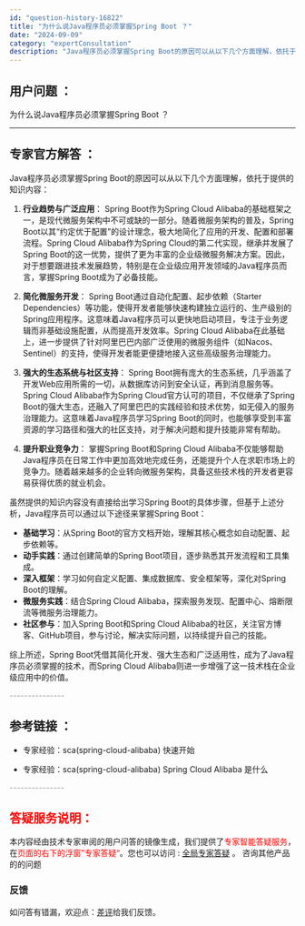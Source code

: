 ```yaml
---
id: "question-history-16822"
title: "为什么说Java程序员必须掌握Spring Boot ？"
date: "2024-09-09"
category: "expertConsultation"
description: "Java程序员必须掌握Spring Boot的原因可以从以下几个方面理解，依托于提供的知识内容：1. **行业趋势与广泛应用**：   Spring Boot作为Spring Cloud Alibaba的基础框架之一，是现代微服务架构中不可或缺的一部分。随着微服务架构的普及，Spring Boot以"
---
```


## 用户问题 ： 
 为什么说Java程序员必须掌握Spring Boot ？  

---------------
## 专家官方解答 ：

Java程序员必须掌握Spring Boot的原因可以从以下几个方面理解，依托于提供的知识内容：

1. **行业趋势与广泛应用**：
   Spring Boot作为Spring Cloud Alibaba的基础框架之一，是现代微服务架构中不可或缺的一部分。随着微服务架构的普及，Spring Boot以其“约定优于配置”的设计理念，极大地简化了应用的开发、配置和部署流程。Spring Cloud Alibaba作为Spring Cloud的第二代实现，继承并发展了Spring Boot的这一优势，提供了更为丰富的企业级微服务解决方案。因此，对于想要跟进技术发展趋势，特别是在企业级应用开发领域的Java程序员而言，掌握Spring Boot成为了必备技能。

2. **简化微服务开发**：
   Spring Boot通过自动化配置、起步依赖（Starter Dependencies）等功能，使得开发者能够快速构建独立运行的、生产级别的Spring应用程序。这意味着Java程序员可以更快地启动项目，专注于业务逻辑而非基础设施配置，从而提高开发效率。Spring Cloud Alibaba在此基础上，进一步提供了针对阿里巴巴内部广泛使用的微服务组件（如Nacos、Sentinel）的支持，使得开发者能更便捷地接入这些高级服务治理能力。

3. **强大的生态系统与社区支持**：
   Spring Boot拥有庞大的生态系统，几乎涵盖了开发Web应用所需的一切，从数据库访问到安全认证，再到消息服务等。Spring Cloud Alibaba作为Spring Cloud官方认可的项目，不仅继承了Spring Boot的强大生态，还融入了阿里巴巴的实践经验和技术优势，如无侵入的服务治理能力。这意味着Java程序员学习Spring Boot的同时，也能够享受到丰富资源的学习路径和强大的社区支持，对于解决问题和提升技能非常有帮助。

4. **提升职业竞争力**：
   掌握Spring Boot和Spring Cloud Alibaba不仅能够帮助Java程序员在日常工作中更加高效地完成任务，还能提升个人在求职市场上的竞争力。随着越来越多的企业转向微服务架构，具备这些技术栈的开发者更容易获得优质的就业机会。

虽然提供的知识内容没有直接给出学习Spring Boot的具体步骤，但基于上述分析，Java程序员可以通过以下途径来掌握Spring Boot：

- **基础学习**：从Spring Boot的官方文档开始，理解其核心概念如自动配置、起步依赖等。
- **动手实践**：通过创建简单的Spring Boot项目，逐步熟悉其开发流程和工具集成。
- **深入框架**：学习如何自定义配置、集成数据库、安全框架等，深化对Spring Boot的理解。
- **微服务实践**：结合Spring Cloud Alibaba，探索服务发现、配置中心、熔断限流等微服务治理能力。
- **社区参与**：加入Spring Boot和Spring Cloud Alibaba的社区，关注官方博客、GitHub项目，参与讨论，解决实际问题，以持续提升自己的技能。

综上所述，Spring Boot凭借其简化开发、强大生态和广泛适用性，成为了Java程序员必须掌握的技术，而Spring Cloud Alibaba则进一步增强了这一技术栈在企业级应用中的价值。


<font color="#949494">---------------</font> 


## 参考链接 ：

* 专家经验：sca(spring-cloud-alibaba) 快速开始 
 
 * 专家经验：sca(spring-cloud-alibaba) Spring Cloud Alibaba 是什么 


 <font color="#949494">---------------</font> 
 


## <font color="#FF0000">答疑服务说明：</font> 

本内容经由技术专家审阅的用户问答的镜像生成，我们提供了<font color="#FF0000">专家智能答疑服务</font>，在<font color="#FF0000">页面的右下的浮窗”专家答疑“</font>。您也可以访问 : [全局专家答疑](https://answer.opensource.alibaba.com/docs/intro) 。 咨询其他产品的的问题

### 反馈
如问答有错漏，欢迎点：[差评](https://ai.nacos.io/user/feedbackByEnhancerGradePOJOID?enhancerGradePOJOId=16842)给我们反馈。
